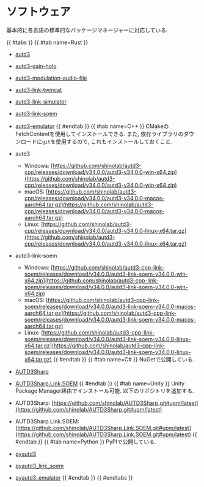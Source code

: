 # ソフトウェア

基本的に各言語の標準的なパッケージマネージャーに対応している.

{{ #tabs }}
{{ #tab name=Rust }}
- [autd3](https://crates.io/crates/autd3)
- [autd3-gain-holo](https://crates.io/crates/autd3-gain-holo)
- [autd3-modulation-audio-file](https://crates.io/crates/autd3-modulation-audio-file)
- [autd3-link-twincat](https://crates.io/crates/autd3-link-twincat)
- [autd3-link-simulator](https://crates.io/crates/autd3-link-simulator)
- [autd3-link-soem](https://crates.io/crates/autd3-link-soem)
- [autd3-emulator](https://crates.io/crates/autd3-emulator)
{{ #endtab }}
{{ #tab name=C++ }}
CMakeのFetchContentを使用してインストールできる.
また, 依存ライブラリのダウンロードに`git`を使用するので, これもインストールしておくこと.

- autd3
    - Windows: [https://github.com/shinolab/autd3-cpp/releases/download/v34.0.0/autd3-v34.0.0-win-x64.zip](https://github.com/shinolab/autd3-cpp/releases/download/v34.0.0/autd3-v34.0.0-win-x64.zip)
    - macOS: [https://github.com/shinolab/autd3-cpp/releases/download/v34.0.0/autd3-v34.0.0-macos-aarch64.tar.gz](https://github.com/shinolab/autd3-cpp/releases/download/v34.0.0/autd3-v34.0.0-macos-aarch64.tar.gz)
    - Linux: [https://github.com/shinolab/autd3-cpp/releases/download/v34.0.0/autd3-v34.0.0-linux-x64.tar.gz](https://github.com/shinolab/autd3-cpp/releases/download/v34.0.0/autd3-v34.0.0-linux-x64.tar.gz)
- autd3-link-soem
    - Windows: [https://github.com/shinolab/autd3-cpp-link-soem/releases/download/v34.0.0/autd3-link-soem-v34.0.0-win-x64.zip](https://github.com/shinolab/autd3-cpp-link-soem/releases/download/v34.0.0/autd3-link-soem-v34.0.0-win-x64.zip)
    - macOS: [https://github.com/shinolab/autd3-cpp-link-soem/releases/download/v34.0.0/autd3-link-soem-v34.0.0-macos-aarch64.tar.gz](https://github.com/shinolab/autd3-cpp-link-soem/releases/download/v34.0.0/autd3-link-soem-v34.0.0-macos-aarch64.tar.gz)
    - Linux: [https://github.com/shinolab/autd3-cpp-link-soem/releases/download/v34.0.0/autd3-link-soem-v34.0.0-linux-x64.tar.gz](https://github.com/shinolab/autd3-cpp-link-soem/releases/download/v34.0.0/autd3-link-soem-v34.0.0-linux-x64.tar.gz)
{{ #endtab }}
{{ #tab name=C# }}
NuGetで公開している.

- [AUTD3Sharp](https://www.nuget.org/packages/AUTD3Sharp)
- [AUTD3Sharp.Link.SOEM](https://www.nuget.org/packages/AUTD3Sharp.Link.SOEM)
{{ #endtab }}
{{ #tab name=Unity }}
Unity Package Manager経由でインストール可能.
以下のリポジトリを追加する.
- AUTD3Sharp: [https://github.com/shinolab/AUTD3Sharp.git#upm/latest](https://github.com/shinolab/AUTD3Sharp.git#upm/latest)
- AUTD3Sharp.Link.SOEM: [https://github.com/shinolab/AUTD3Sharp.Link.SOEM.git#upm/latest](https://github.com/shinolab/AUTD3Sharp.Link.SOEM.git#upm/latest)
{{ #endtab }}
{{ #tab name=Python }}
PyPIで公開している.

- [pyautd3](https://pypi.org/project/pyautd3/)
- [pyautd3_link_soem](https://pypi.org/project/pyautd3_link_soem/)
- [pyautd3_emulator](https://pypi.org/project/pyautd3_emulator/)
{{ #endtab }}
{{ #endtabs }}
